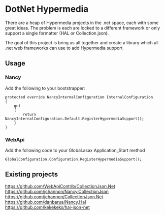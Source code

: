 DotNet Hypermedia
===

There are a heap of Hypermedia projects in the .net space, each with some great ideas. The problem is each are locked to a different framework or only support a single formatter (HAL or Collection.json).

The goal of this project is bring us all together and create a library which all .net web frameworks can use to add Hypermedia support

## Usage
### Nancy
Add the following to your bootstrapper:

    protected override NancyInternalConfiguration InternalConfiguration
    {
        get
        {
            return NancyInternalConfiguration.Default.RegisterHypermediaSupport();
        }
    }

### WebApi    
Add the following code to your Global.asax Application_Start method

    GlobalConfiguration.Configuration.RegisterHypermediaSupport();

## Existing projects
https://github.com/WebApiContrib/CollectionJson.Net  
https://github.com/jchannon/Nancy.CollectionJson  
https://github.com/jchannon/CollectionJson.Net  
https://github.com/danbarua/Nancy.Hal  
https://github.com/kekekeks/hal-json-net  
